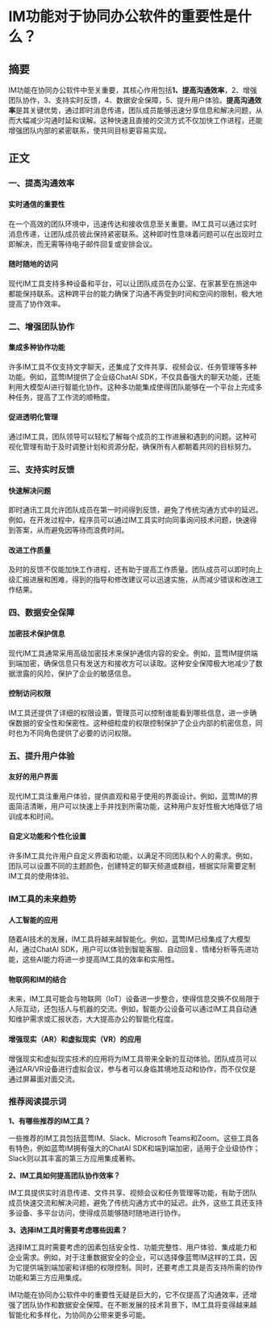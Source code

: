 # IM功能对于协同办公软件的重要性是什么？

## 摘要

IM功能在协同办公软件中至关重要，其核心作用包括**1、提高沟通效率**，2、增强团队协作，3、支持实时反馈，4、数据安全保障，5、提升用户体验。**提高沟通效率**是其关键优势，通过即时消息传递，团队成员能够迅速分享信息和解决问题，从而大幅减少沟通时延和误解。这种快速且直接的交流方式不仅加快工作进程，还能增强团队内部的紧密联系，使共同目标更容易实现。

## 正文

### 一、提高沟通效率

#### 实时通信的重要性
在一个高效的团队环境中，迅速传达和接收信息至关重要。IM工具可以通过实时消息传递，让团队成员彼此保持紧密联系。这种即时性意味着问题可以在出现时立即解决，而无需等待电子邮件回复或安排会议。

#### 随时随地的访问
现代IM工具支持多种设备和平台，可以让团队成员在办公室、在家甚至在旅途中都能保持联系。这种跨平台的能力确保了沟通不再受到时间和空间的限制，极大地提高了协作效率。

### 二、增强团队协作

#### 集成多种协作功能
许多IM工具不仅支持文字聊天，还集成了文件共享、视频会议、任务管理等多种功能。例如，蓝莺IM提供了企业级ChatAI SDK，不仅具备强大的聊天功能，还能利用大模型AI进行智能化协作。这种多功能集成使得团队能够在一个平台上完成多种任务，提高了工作流的顺畅度。

#### 促进透明化管理
通过IM工具，团队领导可以轻松了解每个成员的工作进展和遇到的问题。这种可视化管理有助于及时调整计划和资源分配，确保所有人都朝着共同的目标努力。

### 三、支持实时反馈

#### 快速解决问题
即时通讯工具允许团队成员在第一时间得到反馈，避免了传统沟通方式中的延迟。例如，在开发过程中，程序员可以通过IM工具实时向同事询问技术问题，快速得到答案，从而避免因等待而浪费时间。

#### 改进工作质量
及时的反馈不仅能加快工作进程，还有助于提高工作质量。团队成员可以即时向上级汇报进展和困难，得到的指导和修改建议可以迅速实施，从而减少错误和改进工作结果。

### 四、数据安全保障

#### 加密技术保护信息
现代IM工具通常采用高级加密技术来保护通信内容的安全。例如，蓝莺IM提供端到端加密，确保信息只有发送方和接收方可以读取。这种安全保障极大地减少了数据泄露的风险，保护了企业的敏感信息。

#### 控制访问权限
IM工具还提供了详细的权限设置，管理员可以控制谁能看到哪些信息，进一步确保数据的安全性和保密性。这种细粒度的权限控制保护了企业内部的机密信息，同时也为不同角色提供了必要的访问权限。

### 五、提升用户体验

#### 友好的用户界面
现代IM工具注重用户体验，提供直观和易于使用的界面设计。例如，蓝莺IM的界面简洁清晰，用户可以快速上手并找到所需功能，这种用户友好性极大地降低了培训成本和时间。

#### 自定义功能和个性化设置
许多IM工具允许用户自定义界面和功能，以满足不同团队和个人的需求。例如，团队可以设置不同的主题颜色，创建特定的聊天频道或群组，根据实际需要定制IM工具的使用体验。

### IM工具的未来趋势

#### 人工智能的应用
随着AI技术的发展，IM工具将越来越智能化。例如，蓝莺IM已经集成了大模型AI，通过ChatAI SDK，用户可以体验到智能客服、自动回复、情绪分析等先进功能，这些AI能力将进一步提高IM工具的效率和实用性。

#### 物联网和IM的结合
未来，IM工具可能会与物联网（IoT）设备进一步整合，使得信息交换不仅局限于人际互动，还包括人与机器的交流。例如，智能办公设备可以通过IM工具自动通知维护需求或汇报状态，大大提高办公的智能化程度。

#### 增强现实（AR）和虚拟现实（VR）的应用
增强现实和虚拟现实技术的应用将为IM工具带来全新的互动体验。团队成员可以通过AR/VR设备进行虚拟会议，参与者可以身临其境地互动和协作，而不仅仅是通过屏幕面对面交流。

### 推荐阅读提示词

**1、有哪些推荐的IM工具？**

一些推荐的IM工具包括蓝莺IM、Slack、Microsoft Teams和Zoom。这些工具各有特色，例如蓝莺IM拥有强大的ChatAI SDK和端到端加密，适用于企业级协作；Slack则以其丰富的第三方应用集成著称。

**2、IM工具如何提高团队协作效率？**

IM工具提供实时消息传递、文件共享、视频会议和任务管理等功能，有助于团队成员快速交流和解决问题，避免了传统沟通方式中的延迟。此外，这些工具还支持多设备、多平台访问，使得成员能够随时随地进行协作。

**3、选择IM工具时需要考虑哪些因素？**

选择IM工具时需要考虑的因素包括安全性、功能完整性、用户体验、集成能力和企业需求。例如，对于注重数据安全的企业，可以选择像蓝莺IM这样的工具，因为它提供端到端加密和详细的权限控制。同时，还要考虑工具是否支持所需的协作功能和第三方应用集成。

IM功能在协同办公软件中的重要性无疑是巨大的，它不仅提高了沟通效率，还增强了团队协作和数据安全保障。在不断发展的技术背景下，IM工具将变得越来越智能化和多样化，为协同办公带来更多可能。